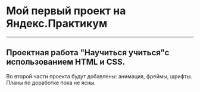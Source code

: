 # Мой первый проект на Яндекс.Практикум
---------------------------------------
## Проектная работа "Научиться учиться"с использованием HTML и CSS.
Во второй части проекта будут добавлены: анимация, фреймы, шрифты.
Планы по доработке пока не ясны.